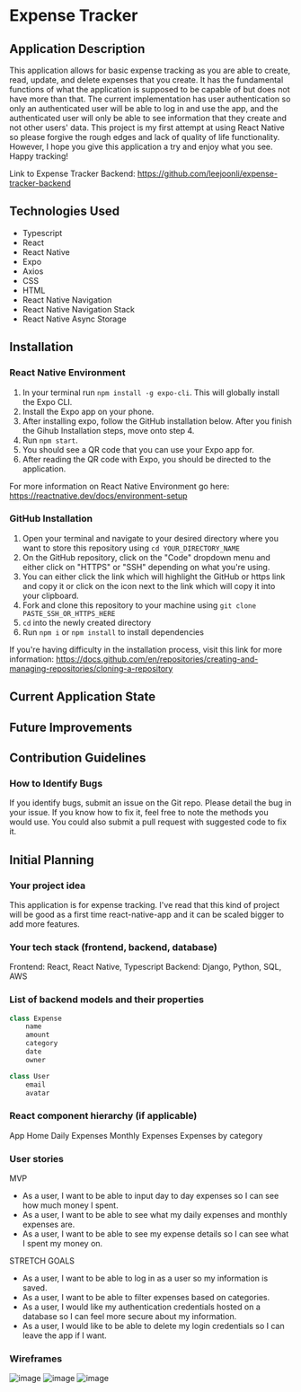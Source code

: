# Expense Tracker

## Application Description

This application allows for basic expense tracking as you are able to create, read, update, and delete expenses that you create.  It has the fundamental functions of what the application is supposed to be capable of but does not have more than that.  The current implementation has user authentication so only an authenticated user will be able to log in and use the app, and the authenticated user will only be able to see information that they create and not other users' data.  This project is my first attempt at using React Native so please forgive the rough edges and lack of quality of life functionality.  However, I hope you give this application a try and enjoy what you see.  Happy tracking!

Link to Expense Tracker Backend:
https://github.com/leejoonli/expense-tracker-backend

## Technologies Used
- Typescript
- React
- React Native
- Expo
- Axios
- CSS
- HTML
- React Native Navigation
- React Native Navigation Stack
- React Native Async Storage

## Installation

### React Native Environment
1. In your terminal run `npm install -g expo-cli`.  This will globally install the Expo CLI.
2. Install the Expo app on your phone.
3. After installing expo, follow the GitHub installation below.  After you finish the Gihub Installation steps, move onto step 4.
4. Run `npm start`.
5. You should see a QR code that you can use your Expo app for.
6. After reading the QR code with Expo, you should be directed to the application.

For more information on React Native Environment go here:
https://reactnative.dev/docs/environment-setup

### GitHub Installation
1. Open your terminal and navigate to your desired directory where you want to store this repository using `cd YOUR_DIRECTORY_NAME`
2. On the GitHub repository, click on the "Code" dropdown menu and either click on "HTTPS" or "SSH" depending on what you're using.
3. You can either click the link which will highlight the GitHub or https link and copy it or click on the icon next to the link which will copy it into your clipboard.
4. Fork and clone this repository to your machine using `git clone PASTE_SSH_OR_HTTPS_HERE`
5. `cd` into the newly created directory
6. Run `npm i` or `npm install` to install dependencies

If you're having difficulty in the installation process, visit this link for more information:
https://docs.github.com/en/repositories/creating-and-managing-repositories/cloning-a-repository

## Current Application State

## Future Improvements

## Contribution Guidelines

### How to Identify Bugs
If you identify bugs, submit an issue on the Git repo. Please detail the bug in your issue. If you know how to fix it, feel free to note the methods you would use. You could also submit a pull request with suggested code to fix it.

## Initial Planning

### Your project idea 
This application is for expense tracking.  I've read that this kind of project will be good as a first time react-native-app and it can be scaled bigger to add more features.

### Your tech stack (frontend, backend, database)
Frontend: React, React Native, Typescript
Backend: Django, Python, SQL, AWS

### List of backend models and their properties
```js
class Expense
    name
    amount
    category
    date
    owner

class User
    email
    avatar
```

### React component hierarchy (if applicable)
App
    Home
        Daily Expenses
        Monthly Expenses
        Expenses by category

### User stories
MVP
- As a user, I want to be able to input day to day expenses so I can see how much money I spent.
- As a user, I want to be able to see what my daily expenses and monthly expenses are.
- As a user, I want to be able to see my expense details so I can see what I spent my money on.

STRETCH GOALS
- As a user, I want to be able to log in as a user so my information is saved.
- As a user, I want to be able to filter expenses based on categories.
- As a user, I would like my authentication credentials hosted on a database so I can feel more secure about my information.
- As a user, I would like to be able to delete my login credentials so I can leave the app if I want.

### Wireframes
![image](https://media.git.generalassemb.ly/user/40293/files/d3e88a00-8ac7-11ec-9399-19f9fc331858)
![image](https://media.git.generalassemb.ly/user/40293/files/de0a8880-8ac7-11ec-91b3-e7ed7ae1c096)
![image](https://media.git.generalassemb.ly/user/40293/files/e2cf3c80-8ac7-11ec-90ad-433977492384)